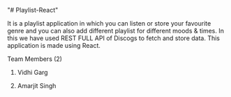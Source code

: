 "# Playlist-React" 


It is a playlist application in which you can listen or store your favourite genre and you can also add different playlist for different moods & times. In this we have used REST FULL API of Discogs to fetch and store data. This application is made using React.



Team Members (2)

1) Vidhi Garg

2) Amarjit Singh
